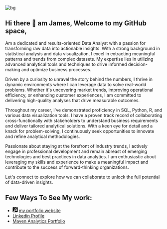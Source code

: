 
![bg](https://github.com/jameskaggwa/jameskaggwa/blob/76cf8801bea07b2b688975b0e073b84094bd0976/linkedinbg.png)

## Hi there 👋 am James, Welcome to my GitHub space,
Am a dedicated and results-oriented Data Analyst with a passion for transforming raw data into actionable insights. With a strong background in statistical analysis and data visualization, I excel in extracting meaningful patterns and trends from complex datasets. My expertise lies in utilizing advanced analytical tools and techniques to drive informed decision-making and optimize business processes.

Driven by a curiosity to unravel the story behind the numbers, I thrive in dynamic environments where I can leverage data to solve real-world problems. Whether it's uncovering market trends, improving operational efficiency, or enhancing customer experiences, I am committed to delivering high-quality analyses that drive measurable outcomes.

Throughout my career, I've demonstrated proficiency in SQL, Python, R, and various data visualization tools. I have a proven track record of collaborating cross-functionally with stakeholders to understand business requirements and deliver tailored analytical solutions. With a keen eye for detail and a knack for problem-solving, I continuously seek opportunities to innovate and refine analytical methodologies.

Passionate about staying at the forefront of industry trends, I actively engage in professional development and remain abreast of emerging technologies and best practices in data analytics. I am enthusiastic about leveraging my skills and experience to make a meaningful impact and contribute to the success of forward-thinking organizations.

Let's connect to explore how we can collaborate to unlock the full potential of data-driven insights.
## Few Ways To See My work:

- ![img](favicon-16x16.png) [my portfolio website](https://jamesidea.com/)
- [Linkedin Profile](https://www.linkedin.com/in/ssekitoleko-james-2301a371/)
- [Maven Analytics Portfolio](https://mavenanalytics.io/profile/Ssekitoleko-James/200971822)

<!--
**jameskaggwa/jameskaggwa** is a ✨ _special_ ✨ repository because its `README.md` (this file) appears on your GitHub profile.

Here are some ideas to get you started:

- 🔭 I’m currently working on ...
- 🌱 I’m currently learning ...
- 👯 I’m looking to collaborate on ...
- 🤔 I’m looking for help with ...
- 💬 Ask me about ...
- 📫 How to reach me: ...
- 😄 Pronouns: ...
- ⚡ Fun fact: ...
-->
